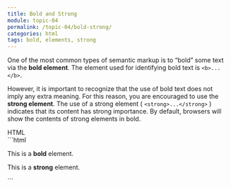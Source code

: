 ```yaml
---
title: Bold and Strong
module: topic-04
permalink: /topic-04/bold-strong/
categories: html
tags: bold, elements, strong
---
```


<div class="divider-heading"></div>

One of the most common types of semantic markup is to “bold” some text via the **bold element**. The element used for identifying bold text is `<b>...</b>`.

However, it is important to recognize that the use of bold text does not imply any extra meaning. For this reason, you are encouraged to use the **strong element**. The use of a strong element ( `<strong>...</strong>` ) indicates that its content has strong importance. By default, browsers will show the contents of strong elements in bold.


<div id="code-heading">HTML</div>
```html
<p>This is a <b>bold</b> element.</p>

<p>This is a <strong>strong</strong> element.</p>
```


<div class="external-embed">
  <p data-height="400" data-theme-id="30567" data-slug-hash="rGOPKj" data-default-tab="html,result" data-user="Media-Ed-Online" data-pen-title="Semantic HTML, Bold and Strong" class="codepen"></a>
</div>
